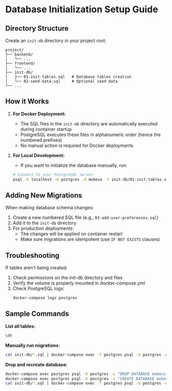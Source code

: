 # Database Initialization Setup Guide

## Directory Structure

Create an `init-db` directory in your project root:

```
project/
├── backend/
│   └── ...
├── frontend/
│   └── ...
├── init-db/
│   ├── 01-init-tables.sql   # Database tables creation
│   └── 02-seed-data.sql     # Optional seed data
└── ...
```

## How it Works

1. **For Docker Deployment:**
   - The SQL files in the `init-db` directory are automatically executed during container startup
   - PostgreSQL executes these files in alphanumeric order (hence the numbered prefixes)
   - No manual action is required for Docker deployments

2. **For Local Development:**
   - If you want to initialize the database manually, run:
   ```bash
   # Connect to your PostgreSQL server
   psql -h localhost -U postgres -d mobeus -f init-db/01-init-tables.sql
   ```

## Adding New Migrations

When making database schema changes:

1. Create a new numbered SQL file (e.g., `03-add-user-preferences.sql`)
2. Add it to the `init-db` directory
3. For production deployments:
   - The changes will be applied on container restart
   - Make sure migrations are idempotent (use `IF NOT EXISTS` clauses)

## Troubleshooting

If tables aren't being created:

1. Check permissions on the init-db directory and files
2. Verify the volume is properly mounted in docker-compose.yml
3. Check PostgreSQL logs:
   ```bash
   docker-compose logs postgres
   ```

## Sample Commands

**List all tables:**
```sql
\dt
```

**Manually run migrations:**
```bash
cat init-db/*.sql | docker-compose exec -T postgres psql -U postgres -d mobeus
```

**Drop and recreate database:**
```bash
docker-compose exec postgres psql -U postgres -c "DROP DATABASE mobeus;"
docker-compose exec postgres psql -U postgres -c "CREATE DATABASE mobeus;"
cat init-db/*.sql | docker-compose exec -T postgres psql -U postgres -d mobeus
```
